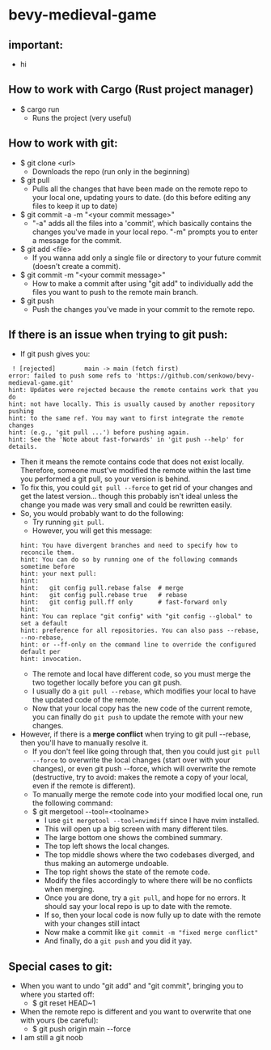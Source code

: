 # bevy-medieval-game
## important:
- hi
## How to work with Cargo (Rust project manager)
- $ cargo run
  - Runs the project (very useful)
## How to work with git:
- $ git clone \<url\>
  - Downloads the repo (run only in the beginning)
- $ git pull
  - Pulls all the changes that have been made on the remote repo to your local one, updating yours to date. (do this before editing any files to keep it up to date)
- $ git commit -a -m "\<your commit message\>"
  - "-a" adds all the files into a 'commit', which basically contains the changes you've made in your local repo. "-m" prompts you to enter a message for the commit. 
- $ git add \<file\>
  - If you wanna add only a single file or directory to your future commit (doesn't create a commit). 
- $ git commit -m "\<your commit message\>"
  - How to make a commit after using "git add" to individually add the files you want to push to the remote main branch.
- $ git push
  - Push the changes you've made in your commit to the remote repo.
## If there is an issue when trying to git push:
- If git push gives you:
~~~
 ! [rejected]        main -> main (fetch first)
error: failed to push some refs to 'https://github.com/senkowo/bevy-medieval-game.git'
hint: Updates were rejected because the remote contains work that you do
hint: not have locally. This is usually caused by another repository pushing
hint: to the same ref. You may want to first integrate the remote changes
hint: (e.g., 'git pull ...') before pushing again.
hint: See the 'Note about fast-forwards' in 'git push --help' for details.
~~~
  - Then it means the remote contains code that does not exist locally. Therefore, someone must've modified the remote within the last time you performed a git pull, so your version is behind. 
  - To fix this, you could `git pull --force` to get rid of your changes and get the latest version... though this probably isn't ideal unless the change you made was very small and could be rewritten easily.
  - So, you would probably want to do the following:
    - Try running `git pull`.
    - However, you will get this message:
    ```
    hint: You have divergent branches and need to specify how to reconcile them.
    hint: You can do so by running one of the following commands sometime before
    hint: your next pull:
    hint: 
    hint:   git config pull.rebase false  # merge
    hint:   git config pull.rebase true   # rebase
    hint:   git config pull.ff only       # fast-forward only
    hint: 
    hint: You can replace "git config" with "git config --global" to set a default
    hint: preference for all repositories. You can also pass --rebase, --no-rebase,
    hint: or --ff-only on the command line to override the configured default per
    hint: invocation.
    ```
    - The remote and local have different code, so you must merge the two together locally before you can git push. 
    - I usually do a `git pull --rebase`, which modifies your local to have the updated code of the remote. 
    - Now that your local copy has the new code of the current remote, you can finally do `git push` to update the remote with your new changes.
  - However, if there is a __merge conflict__ when trying to git pull --rebase, then you'll have to manually resolve it.
    - If you don't feel like going through that, then you could just `git pull --force` to overwrite the local changes (start over with your changes), or even git push --force, which will overwrite the remote (destructive, try to avoid: makes the remote a copy of your local, even if the remote is different).
    - To manually merge the remote code into your modified local one, run the following command:
    - $ git mergetool --tool=\<toolname\>
      - I use `git mergetool --tool=nvimdiff` since I have nvim installed. 
      - This will open up a big screen with many different tiles.
      - The large bottom one shows the combined summary.
      - The top left shows the local changes.
      - The top middle shows where the two codebases diverged, and thus making an automerge undoable.
      - The top right shows the state of the remote code.
      - Modify the files accordingly to where there will be no conflicts when merging.
      - Once you are done, try a `git pull`, and hope for no errors. It should say your local repo is up to date with the remote. 
      - If so, then your local code is now fully up to date with the remote with your changes still intact
      - Now make a commit like `git commit -m "fixed merge conflict"`
      - And finally, do a `git push` and you did it yay.
## Special cases to git:
- When you want to undo "git add" and "git commit", bringing you to where you started off:
  - $ git reset HEAD~1
- When the remote repo is different and you want to overwrite that one with yours (be careful):
  - $ git push origin main --force
- I am still a git noob
